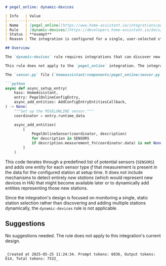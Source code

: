 ```markdown
# pegel_online: dynamic-devices

| Info   | Value                                                                    |
|--------|--------------------------------------------------------------------------|
| Name   | [pegel_online](https://www.home-assistant.io/integrations/pegel_online/) |
| Rule   | [dynamic-devices](https://developers.home-assistant.io/docs/core/integration-quality-scale/rules/dynamic-devices) |
| Status | **exempt**                                                               |
| Reason | The integration is configured for a single, user-selected station and does not dynamically discover or add new stations (devices) after setup. |

## Overview

The `dynamic-devices` rule requires integrations that can discover new devices or entities after the initial setup to automatically create corresponding entities in Home Assistant when those devices appear. This is typically implemented by listening for updates from a coordinator and adding new entities based on the updated data.

This rule does not apply to the `pegel_online` integration. The integration's configuration flow (`homeassistant/components/pegel_online/config_flow.py`) guides the user to select a *single* specific water measuring station based on location and radius search. Once configured, the integration monitors only this chosen station using the `PegelOnlineDataUpdateCoordinator` (`homeassistant/components/pegel_online/coordinator.py`).

The `sensor.py` file (`homeassistant/components/pegel_online/sensor.py`) sets up sensor entities (`PegelOnlineSensor`) based on the *available measurements* for this *single, pre-selected station* during the `async_setup_entry` function.

```python
async def async_setup_entry(
    hass: HomeAssistant,
    entry: PegelOnlineConfigEntry,
    async_add_entities: AddConfigEntryEntitiesCallback,
) -> None:
    """Set up the PEGELONLINE sensor."""
    coordinator = entry.runtime_data

    async_add_entities(
        [
            PegelOnlineSensor(coordinator, description)
            for description in SENSORS
            if description.measurement_fn(coordinator.data) is not None
        ]
    )
```
This code iterates through a predefined list of potential sensors (`SENSORS`) and adds one entity for each sensor type *if* that measurement is present in the data for the configured station at setup time. It does not include mechanisms to detect entirely *new stations* (which would represent new devices in HA) that might become available later or to dynamically add entities representing those new stations.

Since the integration's design is focused on monitoring a single, static station selection rather than discovering and adding multiple stations dynamically, the `dynamic-devices` rule is not applicable.

## Suggestions

No suggestions needed. The rule does not apply to this integration's current design.
```

_Created at 2025-05-25 11:24:34. Prompt tokens: 6036, Output tokens: 614, Total tokens: 7532_
